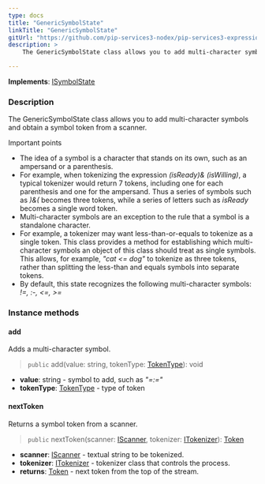 ```yaml
---
type: docs
title: "GenericSymbolState"
linkTitle: "GenericSymbolState"
gitUrl: "https://github.com/pip-services3-nodex/pip-services3-expressions-nodex"
description: > 
    The GenericSymbolState class allows you to add multi-character symbols and obtain a symbol token from a scanner.

---
```


**Implements**: [ISymbolState](../../isymbol_state)

### Description

The GenericSymbolState class allows you to add multi-character symbols and obtain a symbol token from a scanner.

Important points

- The idea of a symbol is a character that stands on its own, such as an ampersand or a parenthesis.  
- For example, when tokenizing the expression *(isReady)& (isWilling)*, a typical tokenizer would return 7 tokens, including one for each parenthesis and one for the ampersand. Thus a series of symbols such as *)&(* becomes three tokens, while a series of letters such as *isReady* becomes a single word token.
- Multi-character symbols are an exception to the rule that a symbol is a standalone character.  
- For example, a tokenizer may want less-than-or-equals to tokenize as a single token. This class provides a method for establishing which multi-character symbols an object of this class should treat as single symbols. This allows, for example, *"cat <= dog"* to tokenize as three tokens, rather than splitting the less-than and equals symbols into separate tokens.
- By default, this state recognizes the following multi-character symbols: *!=, :-, <=, >=*



### Instance methods

#### add
Adds a multi-character symbol.

> `public` add(value: string, tokenType: [TokenType](../../token_type)): void

- **value**: string - symbol to add, such as *"=:="*
- **tokenType**: [TokenType](../../token_type) - type of token


#### nextToken
Returns a symbol token from a scanner.

> `public` nextToken(scanner: [IScanner](../../../io/iscanner), tokenizer: [ITokenizer](../../itokenizer)): [Token](../../token)

- **scanner**: [IScanner](../../../io/iscanner) - textual string to be tokenized.
- **tokenizer**: [ITokenizer](../../itokenizer) - tokenizer class that controls the process.
- **returns**: [Token](../../token) - next token from the top of the stream.
